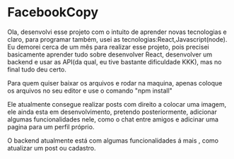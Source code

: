 # FacebookCopy
Ola, desenvolvi esse projeto com o intuito de aprender novas tecnologias e claro, para programar também, usei
as tecnologias:React,Javascript(node).
Eu demorei cerca de um mês para realizar esse projeto, pois precisei basicamente aprender tudo sobre desenvolver
React, desenvolver um backend e usar as API(da qual, eu tive bastante dificuldade KKK), mas no final tudo deu certo.

Para quem quiser baixar os arquivos e rodar na maquina, apenas coloque os arquivos no seu editor e use o comando "npm install"

Ele atualmente consegue realizar posts com direito a colocar uma imagem, ele ainda esta em desenvolvimento, pretendo posteriormente,
adicionar algumas funcionalidades nele, como o chat entre amigos e adicinar uma pagina para um perfil próprio.

O backend atualmente está com algumas funcionalidades á mais , como atualizar um post ou cadastro.



